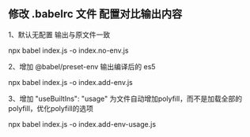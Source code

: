 ## 修改 .babelrc 文件 配置对比输出内容

1、默认无配置 输出与原文件一致

npx babel index.js -o index.no-env.js

2、增加 @babel/preset-env 输出编译后的 es5

npx babel index.js -o index.add-env.js

3、增加 "useBuiltIns": "usage" 为文件自动增加polyfill，而不是加载全部的polyfill，优化polyfill的选项

npx babel index.js -o index.add-env-usage.js


